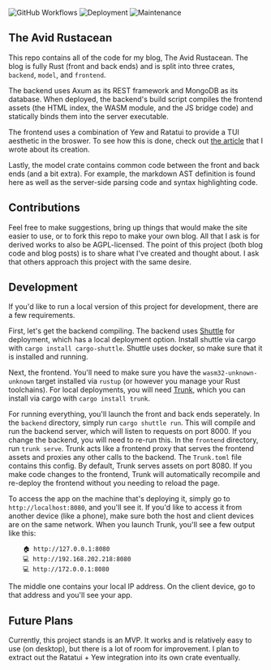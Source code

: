 ![GitHub Workflows](https://github.com/TylerBloom/avid-rustacean/actions/workflows/ar_ci.yml/badge.svg)
![Deployment](https://img.shields.io/endpoint?url=https%3A%2F%2Favid-rustacean.shuttleapp.rs%2Fapi%2Fv1%2Fbadge&label=Deployment)
![Maintenance](https://img.shields.io/badge/Maintenance-Actively%20Developed-brightgreen.svg)

## The Avid Rustacean
This repo contains all of the code for my blog, The Avid Rustacean.
The blog is fully Rust (front and back ends) and is split into three crates, `backend`, `model`, and `frontend`.

The backend uses Axum as its REST framework and MongoDB as its database.
When deployed, the backend's build script compiles the frontend assets (the HTML index, the WASM module, and the JS bridge code) and statically binds them into the server executable.

The frontend uses a combination of Yew and Ratatui to provide a TUI aesthetic in the broswer.
To see how this is done, check out [the article](https://avid-rustacean.shuttleapp.rs/blog/About-This-Blog) that I wrote about its creation.

Lastly, the model crate contains common code between the front and back ends (and a bit extra).
For example, the markdown AST definition is found here as well as the server-side parsing code and syntax highlighting code.

## Contributions
Feel free to make suggestions, bring up things that would make the site easier to use, or to fork this repo to make your own blog.
All that I ask is for derived works to also be AGPL-licensed.
The point of this project (both blog code and blog posts) is to share what I've created and thought about.
I ask that others approach this project with the same desire.

## Development
If you'd like to run a local version of this project for development, there are a few requirements.

First, let's get the backend compiling.
The backend uses [Shuttle](https://www.shuttle.rs/beta) for deployment, which has a local deployment option.
Install shuttle via cargo with `cargo install cargo-shuttle`.
Shuttle uses docker, so make sure that it is installed and running.

Next, the frontend.
You'll need to make sure you have the `wasm32-unknown-unknown` target installed via `rustup` (or however you manage your Rust toolchains).
For local deployments, you will need [Trunk](https://trunkrs.dev/), which you can install via cargo with `cargo install trunk`.

For running everything, you'll launch the front and back ends seperately.
In the `backend` directory, simply run `cargo shuttle run`.
This will compile and run the backend server, which will listen to requests on port 8000.
If you change the backend, you will need to re-run this.
In the `frontend` directory, run `trunk serve`.
Trunk acts like a frontend proxy that serves the frontend assets and proxies any other calls to the backend.
The `Trunk.toml` file contains this config.
By default, Trunk serves assets on port 8080.
If you make code changes to the frontend, Trunk will automatically recompile and re-deploy the frontend without you needing to reload the page.

To access the app on the machine that's deploying it, simply go to `http://localhost:8080`, and you'll see it.
If you'd like to access it from another device (like a phone), make sure both the host and client devices are on the same network.
When you launch Trunk, you'll see a few output like this:
```
    🏠 http://127.0.0.1:8080
    💻 http://192.168.202.218:8080
    💻 http://172.0.0.1:8080
```
The middle one contains your local IP address.
On the client device, go to that address and you'll see your app.

## Future Plans
Currently, this project stands is an MVP.
It works and is relatively easy to use (on desktop), but there is a lot of room for improvement.
I plan to extract out the Ratatui + Yew integration into its own crate eventually.
